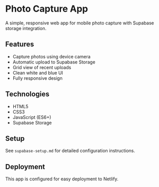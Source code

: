 # Photo Capture App

A simple, responsive web app for mobile photo capture with Supabase storage integration.

## Features
- Capture photos using device camera
- Automatic upload to Supabase Storage
- Grid view of recent uploads
- Clean white and blue UI
- Fully responsive design

## Technologies
- HTML5
- CSS3
- JavaScript (ES6+)
- Supabase Storage

## Setup
See `supabase-setup.md` for detailed configuration instructions.

## Deployment
This app is configured for easy deployment to Netlify.